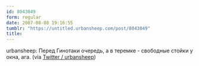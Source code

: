 ```yaml
---
id: 8043049
form: regular
date: 2007-08-08 19:16:55
tumblr: "https://untitled.urbansheep.com/post/8043049"
title:
---
```


<p>urbansheep: Перед Гинотаки очередь, а в теремке - свободные стойки у окна, ага. (via <a href="http://twitter.com/urbansheep/statuses/194290082">Twitter / urbansheep</a>)</p>


